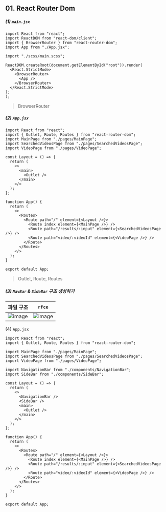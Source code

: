 ## 01. React Router Dom



##### (1) `main.jsx`

```react
import React from "react";
import ReactDOM from "react-dom/client";
import { BrowserRouter } from "react-router-dom";
import App from "./App.jsx";

import "./scss/main.scss";

ReactDOM.createRoot(document.getElementById("root")).render(
  <React.StrictMode>
    <BrowserRouter>
      <App />
    </BrowserRouter>
  </React.StrictMode>
);
);
```

> BrowserRouter



##### (2) `App.jsx`

```react
import React from "react";
import { Outlet, Route, Routes } from "react-router-dom";
import MainPage from "./pages/MainPage";
import SearchedVideosPage from "./pages/SearchedVideosPage";
import VideoPage from "./pages/VideoPage";

const Layout = () => {
  return (
    <>
      <main>
        <Outlet />
      </main>
    </>
  );
};

function App() {
  return (
    <>
      <Routes>
        <Route path="/" element={<Layout />}>
          <Route index element={<MainPage />} />
          <Route path="/results/:input" element={<SearchedVideosPage />} />
          <Route path="video/:videoId" element={<VideoPage />} />
        </Route>
      </Routes>
    </>
  );
}

export default App;

```

> Outlet, Route, Routes



##### (3) `NavBar` & `SideBar` 구조 생성하기 

| 파일 구조                                                    | `rfce`                                                       |
| :----------------------------------------------------------- | ------------------------------------------------------------ |
| ![image](https://github.com/user-attachments/assets/65576c64-f194-4969-bf73-0a83f090a99d)| ![image](https://github.com/user-attachments/assets/9594cb24-644c-4eed-977f-cdc327160143) |



(4) `App.jsx`

```react
import React from "react";
import { Outlet, Route, Routes } from "react-router-dom";

import MainPage from "./pages/MainPage";
import SearchedVideosPage from "./pages/SearchedVideosPage";
import VideoPage from "./pages/VideoPage";

import NavigationBar from "./components/NavigationBar";
import SideBar from "./components/SideBar";

const Layout = () => {
  return (
    <>
      <NavigationBar />
      <SideBar />
      <main>
        <Outlet />
      </main>
    </>
  );
};

function App() {
  return (
    <>
      <Routes>
        <Route path="/" element={<Layout />}>
          <Route index element={<MainPage />} />
          <Route path="/results/:input" element={<SearchedVideosPage />} />
          <Route path="video/:videoId" element={<VideoPage />} />
        </Route>
      </Routes>
    </>
  );
}

export default App;
```


